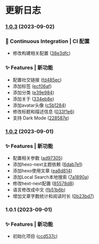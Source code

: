 
  #  更新日志
  
### [1.0.3](https://github.com/FlyingCaiChong/hexo-blog/compare/v1.0.2...v1.0.3) (2023-09-02)


### 👷 Continuous Integration | CI 配置

* 修改构建相关配置 ([38e3dfc](https://github.com/FlyingCaiChong/hexo-blog/commit/38e3dfcc4f7c52ef3b30cdc7d049b6b045f3e57e))


### ✨ Features | 新功能

* 配置社交链接 ([fd485ec](https://github.com/FlyingCaiChong/hexo-blog/commit/fd485ec595ada81b396351eaf058a3a7a33fae36))
* 添加标签 ([ecf06af](https://github.com/FlyingCaiChong/hexo-blog/commit/ecf06af9bc7171dc62ab51b30c0df4c10e804d40))
* 添加分类 ([e39e984](https://github.com/FlyingCaiChong/hexo-blog/commit/e39e984b1b5dd97a157e34a95dad3cbf422d9586))
* 添加关于 ([334eb8e](https://github.com/FlyingCaiChong/hexo-blog/commit/334eb8ed404f1d6a2d966b0571c8a69d52849965))
* 添加avatar头像 ([c5b1284](https://github.com/FlyingCaiChong/hexo-blog/commit/c5b12840646291055280b73306ba4aa39c8c016c))
* 修改标题和描述信息 ([033f1e6](https://github.com/FlyingCaiChong/hexo-blog/commit/033f1e632c7338ad1c844593dc1d84a96bc46377))
* 支持 Dark Mode ([228587e](https://github.com/FlyingCaiChong/hexo-blog/commit/228587ebc607b871f0a427e44ab0aecb8f284c56))

### [1.0.2](https://github.com/FlyingCaiChong/hexo-blog/compare/v1.0.1...v1.0.2) (2023-09-01)


### ✨ Features | 新功能

* 配置相关参数 ([ad97305](https://github.com/FlyingCaiChong/hexo-blog/commit/ad97305c3aab72fc7bb69ba7b60d3e6e0ba0e8c4))
* 添加hexo-next主题依赖 ([6dab7e1](https://github.com/FlyingCaiChong/hexo-blog/commit/6dab7e1e970ef37653dc0585de9b534e5758e971))
* 添加hexo使用文章 ([ea8d814](https://github.com/FlyingCaiChong/hexo-blog/commit/ea8d8141f21c703ba7abddde59b167c96ac193df))
* 添加Local Search本地搜索 ([7a1890a](https://github.com/FlyingCaiChong/hexo-blog/commit/7a1890a9c6fee701f18f556998d70e034bc1dd3c))
* 修改hext-next配置 ([85578d8](https://github.com/FlyingCaiChong/hexo-blog/commit/85578d8a39e1b56f92779fde7c77117dfdf9ba04))
* 语言修改成中文 ([fb51b6b](https://github.com/FlyingCaiChong/hexo-blog/commit/fb51b6b648a30598b7170a91fe0d53711b44a96d))
* 增加文章字数统计和阅读时长 ([0b23bd7](https://github.com/FlyingCaiChong/hexo-blog/commit/0b23bd752306f3e2fd1a3c808b97f22b69e627c7))

### 1.0.1 (2023-09-01)


### ✨ Features | 新功能

* 初始化项目 ([ccd537c](https://github.com/FlyingCaiChong/hexo-blog/commit/ccd537ca79f6d07485eacec96ac9365a599c0957))

